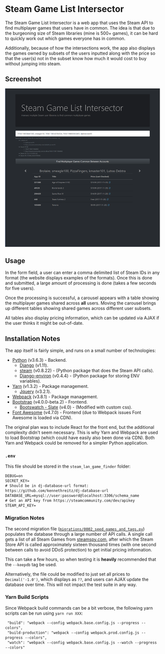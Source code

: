 # Steam Game List Intersector

The Steam Game List Intersector is a web app that uses the Steam API to find multiplayer games that users have in common.
The idea is that due to the burgeoning size of Steam libraries (mine is 500+ games), it can be hard to quickly work out
which games everyone has in common. 

Additionally, because of how the intersections work, the app also displays the games owned by subsets of the users 
inputted along with the price so that the user(s) not in the subset know how much it would cost to buy without jumping 
into steam.

## Screenshot

![Index_View](index_view.png)

## Usage

In the form field, a user can enter a comma delimited list of Steam IDs in any format (the website displays examples of 
the formats). Once this is done and submitted, a large amount of processing is done (takes a few seconds for five users).

Once the processing is successful, a carousel appears with a table showing the multiplayer games shared across **all** users. 
Moving the carousel brings up different tables showing shared games across different user subsets.

All tables also display pricing information, which can be updated via AJAX if the user thinks it might be out-of-date. 

## Installation Notes

The app itself is fairly simple, and runs on a small number of technologies:
* [Python](https://www.python.org/) (v3.6.3) - Backend.
    * [Django](https://www.djangoproject.com/) (v1.11).
    * [steam](https://pypi.python.org/pypi/steam) (v0.8.22) - (Python package that does the Steam API calls).
    * [Django-environ](https://github.com/joke2k/django-environ) (v0.4.4) - (Python package for storing ENV variables).
* [Yarn](https://yarnpkg.com/en/) (v1.3.2) - Package management.
    * [Jquery](https://jquery.com/) (v3.2.1).
* [Webpack](https://webpack.js.org/) (v3.8.1) - Package management.
* [Bootstrap](https://getbootstrap.com/) (v4.0.0-beta.2) - Frontend.
    * [Bootswatch - Slate](https://bootswatch.com/slate/) (v4.0) - (Modified with custom css).
* [Font Awesome](http://fontawesome.io/) (v4.7.0) - Frontend (due to Webpack issues Font Awesome is loaded via CDN).

The original plan was to include React for the front end, but the additional complexity didn't seem necessary. This is 
why Yarn and Webpack are used to load Bootstrap (which could have easily also been done via CDN). Both Yarn and Webpack 
could be removed for a simpler Python application. 

### `.env` 

This file should be stored in the `steam_lan_game_finder` folder:

```
DEBUG=on
SECRET_KEY= 
# Should be in dj-database-url format: https://github.com/kennethreitz/dj-database-url
DATABASE_URL=mysql://user:password@localhost:3306/schema_name
# Get an API key from https://steamcommunity.com/dev/apikey
STEAM_API_KEY= 
```
 
### Migration Notes

The second migration file ([`migrations/0002_seed_games_and_tags.py`](https://github.com/lutrasdebtra/steam_lan_game_finder/blob/master/game_finder/migrations/0002_seed_games_and_tags.py))
populates the database through a large number of API calls. A single call gets a list of all Steam Games from 
[steamspy.com](https://steamspy.com/about), after which the Steam Store API is called approximately sixteen thousand 
times (with one second between calls to avoid DDoS protection) to get initial pricing information. 

This can take a few hours, so when testing it is **heavily** recommended that the `--keepdb` tag be used.
  
Alternatively, the file could be modified to just set all prices to `Decimal('-1.0')`, which displays as `??`, and users 
can AJAX update the database over time. This will not impact the test suite in any way. 

### Yarn Build Scripts

Since Webpack build commands can be a bit verbose, the following yarn scripts can be run using `yarn run XXX`:

```
 "build": "webpack --config webpack.base.config.js --progress --colors",
 "build-production": "webpack --config webpack.prod.config.js --progress --colors",
 "watch": "webpack --config webpack.base.config.js --watch --progress --colors"
```
